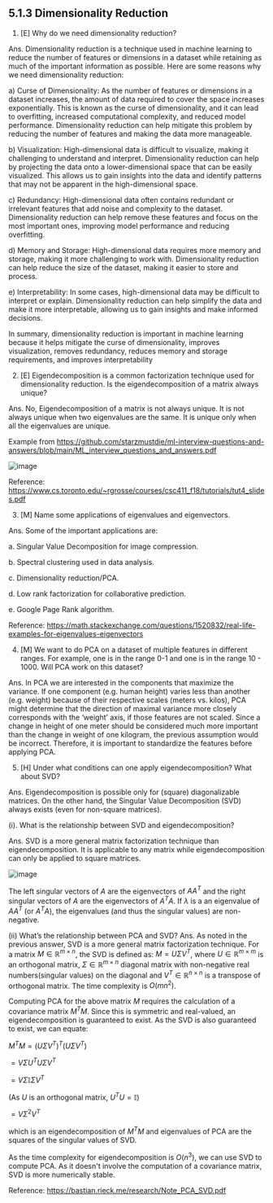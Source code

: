 ## 5.1.3 Dimensionality Reduction


1. [E] Why do we need dimensionality reduction?

Ans. Dimensionality reduction is a technique used in machine learning to reduce the number of features or dimensions in a dataset while retaining as much of the important information as possible. Here are some reasons why we need dimensionality reduction:

a) Curse of Dimensionality: As the number of features or dimensions in a dataset increases, the amount of data required to cover the space increases exponentially. This is known as the curse of dimensionality, and it can lead to overfitting, increased computational complexity, and reduced model performance. Dimensionality reduction can help mitigate this problem by reducing the number of features and making the data more manageable.

b) Visualization: High-dimensional data is difficult to visualize, making it challenging to understand and interpret. Dimensionality reduction can help by projecting the data onto a lower-dimensional space that can be easily visualized. This allows us to gain insights into the data and identify patterns that may not be apparent in the high-dimensional space.

c) Redundancy: High-dimensional data often contains redundant or irrelevant features that add noise and complexity to the dataset. Dimensionality reduction can help remove these features and focus on the most important ones, improving model performance and reducing overfitting.

d) Memory and Storage: High-dimensional data requires more memory and storage, making it more challenging to work with. Dimensionality reduction can help reduce the size of the dataset, making it easier to store and process.

e) Interpretability: In some cases, high-dimensional data may be difficult to interpret or explain. Dimensionality reduction can help simplify the data and make it more interpretable, allowing us to gain insights and make informed decisions.

In summary, dimensionality reduction is important in machine learning because it helps mitigate the curse of dimensionality, improves visualization, removes redundancy, reduces memory and storage requirements, and improves interpretability

2. [E] Eigendecomposition is a common factorization technique used for dimensionality reduction. Is the eigendecomposition of a matrix always unique?

Ans. No, Eigendecomposition of a matrix is not always unique. It is not always unique when two eigenvalues are the same. It is unique only when all the eigenvalues are unique. 

Example from https://github.com/starzmustdie/ml-interview-questions-and-answers/blob/main/ML_interview_questions_and_answers.pdf

![image](https://github.com/Anirudh257/Solutions-to-Machine-Learning-Interviews-Book-By-Chip-Huyen/assets/16001446/c7b07de8-6aa9-47d5-81bd-6b6d82bd1595)

Reference: https://www.cs.toronto.edu/~rgrosse/courses/csc411_f18/tutorials/tut4_slides.pdf

3.  [M] Name some applications of eigenvalues and eigenvectors.

Ans. Some of the important applications are:

a. Singular Value Decomposition for image compression.

b. Spectral clustering used in data analysis.

c. Dimensionality reduction/PCA.

d. Low rank factorization for collaborative prediction.

e. Google Page Rank algorithm.

Reference: https://math.stackexchange.com/questions/1520832/real-life-examples-for-eigenvalues-eigenvectors

4.  [M] We want to do PCA on a dataset of multiple features in different ranges. For example, one is in the range 0-1 and one is in the range 10 - 1000. Will PCA work on this dataset?

Ans. In PCA we are interested in the components that maximize the variance. If one component (e.g. human height) varies less than another (e.g. weight) because of their respective scales (meters vs. kilos), PCA might determine that the direction of maximal variance more closely corresponds with the ‘weight’
axis, if those features are not scaled. Since a change in height of one meter should be considered much more important than the change in weight of one kilogram, the previous assumption would be incorrect. Therefore, it is important to standardize the features before applying PCA.

5. [H] Under what conditions can one apply eigendecomposition? What about SVD?

Ans. Eigendecomposition is possible only for (square) diagonalizable matrices. On the other hand, the Singular Value Decomposition (SVD) always exists (even for non-square matrices).

(i).  What is the relationship between SVD and eigendecomposition?

Ans. SVD is a more general matrix factorization technique than eigendecomposition. It is applicable to any matrix while eigendecomposition can only be applied to square matrices. 

![image](https://github.com/Anirudh257/Solutions-to-Machine-Learning-Interviews-Book-By-Chip-Huyen/assets/16001446/151dd734-5f1e-4084-a344-3cfbeee77837)

The left singular vectors of $A$ are the eigenvectors of $AA^T$ and the right singular vectors of $A$ are the eigenvectors of $A^TA$. If $\lambda$ is a an eigenvalue of $AA^T$ (or $A^TA$), the eigenvalues (and thus the singular values) are non-negative.

(ii) What’s the relationship between PCA and SVD?
Ans. As noted in the previous answer, SVD is a more general matrix factorization technique. For a matrix $M \in \mathbb{R}^{m \times n}$, the SVD is defined as: $M = U \Sigma V^{T}$, where $U \in \mathbb{R}^{m \times m}$ is an orthogonal matrix,  $\Sigma \in \mathbb{R}^{m \times n}$ diagonal matrix with non-negative real numbers(singular values) on the diagonal and $V^T \in \mathbb{R}^{n \times n}$ is a transpose of orthogonal matrix. The time complexity is $O(mn^2)$.

Computing PCA for the above matrix $M$ requires the calculation of a covariance matrix $M^TM$. Since this is symmetric and real-valued, an eigendecomposition is guaranteed to exist. As the SVD is also guaranteed to exist, we can equate: 

$M^TM = (U \Sigma V^{T})^T(U \Sigma V^{T})$

$= V\Sigma U^TU\Sigma V^{T}$

$= V\Sigma \mathbb{I}\Sigma V^{T}$

(As $U$ is an orthogonal matrix, $U^TU = \mathbb{I}$)

$= V\Sigma^2 V^{T}$
 
which is an eigendecomposition of $M^TM$ and eigenvalues of PCA are the squares of the singular values of SVD.

As the time complexity for eigendecomposition is $O(n^3)$, we can use SVD to compute PCA. As it doesn't involve the computation of a covariance matrix, SVD is more numerically stable.

Reference: https://bastian.rieck.me/research/Note_PCA_SVD.pdf
